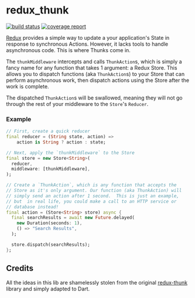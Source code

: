 # redux_thunk

[![build status](https://gitlab.com/brianegan/redux_thunk/badges/master/build.svg)](https://gitlab.com/brianegan/redux_thunk/commits/master)  [![coverage report](https://gitlab.com/brianegan/redux_thunk/badges/master/coverage.svg)](https://brianegan.gitlab.io/redux_thunk/coverage/)

[Redux](https://pub.dartlang.org/packages/redux) provides a simple way to update a your application's State in response to synchronous Actions. However, it lacks tools to handle asynchronous code. This is where Thunks come in.

The `thunkMiddleware` intercepts and calls `ThunkAction`s, which is simply a fancy name for any function that takes 1 argument: a Redux Store. This allows you to dispatch functions (aka `ThunkAction`s) to your Store that can perform asynchronous work, then dispatch actions using the Store after the work is complete.

The dispatched `ThunkAction`s will be swallowed, meaning they will not go through the rest of your middleware to the `Store`'s `Reducer`.

### Example

```dart
// First, create a quick reducer
final reducer = (String state, action) =>
    action is String ? action : state;

// Next, apply the `thunkMiddleware` to the Store
final store = new Store<String>(
  reducer,
  middleware: [thunkMiddleware],
);

// Create a `ThunkAction`, which is any function that accepts the 
// Store as it's only argument. Our function (aka ThunkAction) will
// simply send an action after 1 second.  This is just an example, 
// but  in real life, you could make a call to an HTTP service or 
// database instead!
final action = (Store<String> store) async {
  final searchResults = await new Future.delayed(
    new Duration(seconds: 1),
    () => "Search Results",
  );

  store.dispatch(searchResults);
};
```
    
## Credits

All the ideas in this lib are shamelessly stolen from the original [redux-thunk](https://github.com/gaearon/redux-thunk) library and simply adapted to Dart.  
